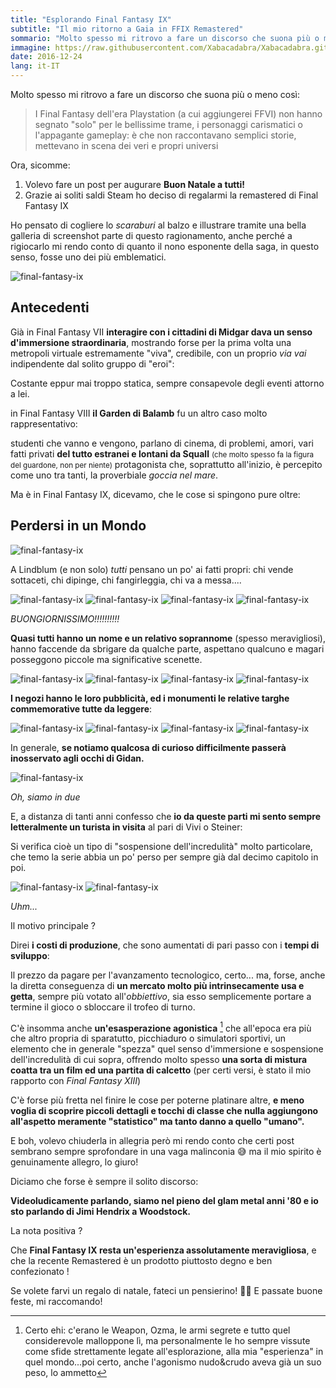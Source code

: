 ```yaml
---
title: "Esplorando Final Fantasy IX"
subtitle: "Il mio ritorno a Gaia in FFIX Remastered"
sommario: "Molto spesso mi ritrovo a fare un discorso che suona più o meno così: I Final Fantasy dell'era Playstation..."
immagine: https://raw.githubusercontent.com/Xabacadabra/Xabacadabra.github.io/master/images//esplorando-final-fantasy-ix.jpg
date: 2016-12-24
lang: it-IT
---
```


Molto spesso mi ritrovo a fare un discorso che suona più o meno così:

> I Final Fantasy dell'era Playstation (a cui aggiungerei FFVI) non hanno segnato "solo" per le bellissime trame, i personaggi carismatici o l'appagante gameplay: è che non raccontavano semplici storie, mettevano in scena dei veri e propri universi

Ora, sicomme:

1. Volevo fare un post per augurare **Buon Natale a tutti!**
2. Grazie ai soliti saldi Steam ho deciso di regalarmi la remastered di Final Fantasy IX

Ho pensato di cogliere lo _scaraburi_ al balzo e illustrare tramite una bella galleria di screenshot parte di questo ragionamento, anche perché a rigiocarlo mi rendo conto di quanto il nono esponente della saga, in questo senso, fosse uno dei più emblematici.


<img src="https://raw.githubusercontent.com/Xabacadabra/Xabacadabra.github.io/master/gallery/final-fantasy-ix/buttalesca.jpg" alt="final-fantasy-ix">

## Antecedenti

Già in Final Fantasy VII **interagire con i cittadini di Midgar dava un senso d'immersione straordinaria**, mostrando forse per la prima volta una metropoli virtuale estremamente "viva", credibile, con un proprio _via vai_ indipendente dal solito gruppo di "eroi":

Costante eppur mai troppo statica, sempre consapevole degli eventi attorno a lei.

in Final Fantasy VIII **il Garden di Balamb** fu un altro caso molto rappresentativo:

studenti che vanno e vengono, parlano di cinema, di problemi, amori, vari fatti privati **del tutto estranei e lontani da Squall** <small>(che molto spesso fa la figura del guardone, non per niente)</small> protagonista che, soprattutto all'inizio, è percepito come uno tra tanti, la proverbiale _goccia nel mare_.

Ma è in Final Fantasy IX, dicevamo, che le cose si spingono pure oltre:

## Perdersi in un Mondo

<img src="https://raw.githubusercontent.com/Xabacadabra/Xabacadabra.github.io/master/gallery/final-fantasy-ix/listinoprezzi.jpg" alt="final-fantasy-ix">

A Lindblum (e non solo) _tutti_ pensano un po' ai fatti propri: chi vende sottaceti, chi dipinge, chi fangirleggia, chi va a messa....

<img src="https://raw.githubusercontent.com/Xabacadabra/Xabacadabra.github.io/master/gallery/final-fantasy-ix/prete.jpg" alt="final-fantasy-ix">

<img src="https://raw.githubusercontent.com/Xabacadabra/Xabacadabra.github.io/master/gallery/final-fantasy-ix/fangirl1.jpg" alt="final-fantasy-ix">

<img src="https://raw.githubusercontent.com/Xabacadabra/Xabacadabra.github.io/master/gallery/final-fantasy-ix/fangirl2.jpg" alt="final-fantasy-ix">

<img src="https://raw.githubusercontent.com/Xabacadabra/Xabacadabra.github.io/master/gallery/final-fantasy-ix/caffe.jpg" alt="final-fantasy-ix">

_BUONGIORNISSIMO!!!!!!!!!!_

**Quasi tutti hanno un nome e un relativo soprannome** (spesso meravigliosi), hanno faccende da sbrigare da qualche parte, aspettano qualcuno e magari posseggono piccole ma significative scenette.

<img src="https://raw.githubusercontent.com/Xabacadabra/Xabacadabra.github.io/master/gallery/final-fantasy-ix/ryo.jpg" alt="final-fantasy-ix">

<img src="https://raw.githubusercontent.com/Xabacadabra/Xabacadabra.github.io/master/gallery/final-fantasy-ix/torres1.jpg" alt="final-fantasy-ix">

<img src="https://raw.githubusercontent.com/Xabacadabra/Xabacadabra.github.io/master/gallery/final-fantasy-ix/torres2.jpg" alt="final-fantasy-ix">

<img src="https://raw.githubusercontent.com/Xabacadabra/Xabacadabra.github.io/master/gallery/final-fantasy-ix/sam.jpg" alt="final-fantasy-ix">

**I negozi hanno le loro pubblicità, ed i monumenti le relative targhe commemorative tutte da leggere**:

<img src="https://raw.githubusercontent.com/Xabacadabra/Xabacadabra.github.io/master/gallery/final-fantasy-ix/pescheria.jpg" alt="final-fantasy-ix">

<img src="https://raw.githubusercontent.com/Xabacadabra/Xabacadabra.github.io/master/gallery/final-fantasy-ix/peppe.jpg" alt="final-fantasy-ix">

<img src="https://raw.githubusercontent.com/Xabacadabra/Xabacadabra.github.io/master/gallery/final-fantasy-ix/cliente.jpg" alt="final-fantasy-ix">

<img src="https://raw.githubusercontent.com/Xabacadabra/Xabacadabra.github.io/master/gallery/final-fantasy-ix/cid8.jpg" alt="final-fantasy-ix">

In generale, **se notiamo qualcosa di curioso difficilmente passerà inosservato agli occhi di Gidan.**

<img src="https://raw.githubusercontent.com/Xabacadabra/Xabacadabra.github.io/master/gallery/final-fantasy-ix/cargo.jpg" alt="final-fantasy-ix">

_Oh, siamo in due_

E, a distanza di tanti anni confesso che **io da queste parti mi sento sempre letteralmente un turista in visita** al pari di Vivi o Steiner:

Si verifica cioè un tipo di "sospensione dell'incredulità" molto particolare, che temo la serie abbia un po' perso per sempre già dal decimo capitolo in poi.

<img src="https://raw.githubusercontent.com/Xabacadabra/Xabacadabra.github.io/master/gallery/final-fantasy-ix/scigu.jpg" alt="final-fantasy-ix">

<img src="https://raw.githubusercontent.com/Xabacadabra/Xabacadabra.github.io/master/gallery/final-fantasy-ix/manolo.jpg" alt="final-fantasy-ix">

_Uhm..._

Il motivo principale ?

Direi **i costi di produzione**, che sono aumentati di pari passo con i **tempi di sviluppo**:

Il prezzo da pagare per l'avanzamento tecnologico, certo... ma, forse, anche la diretta conseguenza di **un mercato molto più intrinsecamente usa e getta**, sempre più votato all'_obbiettivo_, sia esso semplicemente portare a termine il gioco o sbloccare il trofeo di turno.

C'è insomma anche **un'esasperazione agonistica** [^agonistica] che all'epoca era più che altro propria di sparatutto, picchiaduro o simulatori sportivi, un elemento che in generale "spezza" quel senso d'immersione e sospensione dell'incredulità di cui sopra, offrendo molto spesso **una sorta di mistura coatta tra un film ed una partita di calcetto** (per certi versi, è stato il mio rapporto con _Final Fantasy XIII_)

C'è forse più fretta nel finire le cose per poterne platinare altre, **e meno voglia di scoprire piccoli dettagli e tocchi di classe che nulla aggiungono all'aspetto meramente "statistico" ma tanto danno a quello "umano".**

E boh, volevo chiuderla in allegria però mi rendo conto che certi post sembrano sempre sprofondare in una vaga malinconia 😅 ma il mio spirito è genuinamente allegro, lo giuro!

Diciamo che forse è sempre il solito discorso:

**Videoludicamente parlando, siamo nel pieno del glam metal anni '80 e io sto parlando di Jimi Hendrix a Woodstock.**

La nota positiva ?

Che **Final Fantasy IX resta un'esperienza assolutamente meravigliosa**, e che la recente Remastered è un prodotto piuttosto degno e ben confezionato !

Se volete farvi un regalo di natale, fateci un pensierino! 🎅🏻 E passate buone feste, mi raccomando!

[^agonistica]: Certo ehi: c'erano le Weapon, Ozma, le armi segrete e tutto quel considerevole malloppone lì, ma personalmente le ho sempre vissute come sfide strettamente legate all'esplorazione, alla mia "esperienza" in quel mondo...poi certo, anche l'agonismo nudo&crudo aveva già un suo peso, lo ammetto
